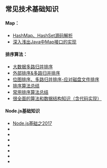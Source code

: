 ## 常见技术基础知识

#### Map：

* [HashMap、HashSet源码解析](https://www.jianshu.com/p/72df897da5da)
* [深入浅出Java中Map接口的实现](https://www.jianshu.com/p/33a9c8822e0e)

#### 排序算法：

* [大数据多路归并排序](http://blog.csdn.net/wongson/article/details/49209903)
* [外部排序&多路归并排序](https://www.cnblogs.com/LUO77/p/5838206.html)
* [位图排序、多路归并排序-应对磁盘文件排序](http://blog.csdn.net/cy_cai/article/details/53611653)
* [排序算法总结](http://www.runoob.com/w3cnote/sort-algorithm-summary.html)
* [常用排序算法总结](https://www.cnblogs.com/eniac12/p/5329396.html)
* [很全面的算法和数据结构知识（含代码实现）](http://blog.jobbole.com/110835/)

#### Node.js基础知识

* [Node.js基础之2017](http://cnodejs.org/topic/58eb64293145ae3f25fe614c)
* []()
* []()
* []()
* []()
* []()
* []()
* []()
